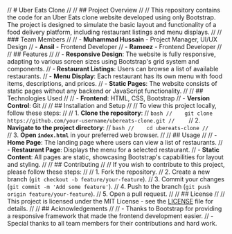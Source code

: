 // # Uber Eats Clone
// 
// ## Project Overview
// 
// This repository contains the code for an Uber Eats clone website developed using only Bootstrap. The project is designed to simulate the basic layout and functionality of a food delivery platform, including restaurant listings and menu displays.
// 
// ### Team Members
// 
// - **Muhammad Hussain** - Project Manager, UI/UX Design
// - **Ansil** - Frontend Developer
// - **Rameez** - Frontend Developer
// 
// ## Features
// 
// - **Responsive Design**: The website is fully responsive, adapting to various screen sizes using Bootstrap's grid system and components.
// - **Restaurant Listings**: Users can browse a list of available restaurants.
// - **Menu Display**: Each restaurant has its own menu with food items, descriptions, and prices.
// - **Static Pages**: The website consists of static pages without any backend or JavaScript functionality.
// 
// ## Technologies Used
// 
// - **Frontend**: HTML, CSS, Bootstrap
// - **Version Control**: Git
// 
// ## Installation and Setup
// 
// To view this project locally, follow these steps:
// 
// 1. **Clone the repository**:
//    ```bash
//    git clone https://github.com/your-username/ubereats-clone.git
//    ```
// 2. **Navigate to the project directory**:
//    ```bash
//    cd ubereats-clone
//    ```
// 3. **Open `index.html`** in your preferred web browser.
// 
// ## Usage
// 
// - **Home Page**: The landing page where users can view a list of restaurants.
// - **Restaurant Page**: Displays the menu for a selected restaurant.
// - **Static Content**: All pages are static, showcasing Bootstrap's capabilities for layout and styling.
// 
// ## Contributing
// 
// If you wish to contribute to this project, please follow these steps:
// 
// 1. Fork the repository.
// 2. Create a new branch (`git checkout -b feature/your-feature`).
// 3. Commit your changes (`git commit -m 'Add some feature'`).
// 4. Push to the branch (`git push origin feature/your-feature`).
// 5. Open a pull request.
// 
// ## License
// 
// This project is licensed under the MIT License - see the [LICENSE](LICENSE) file for details.
// 
// ## Acknowledgements
// 
// - Thanks to Bootstrap for providing a responsive framework that made the frontend development easier.
// - Special thanks to all team members for their contributions and hard work.
